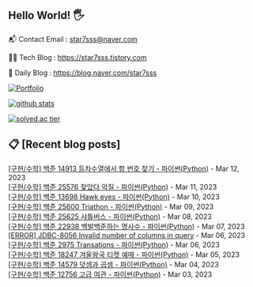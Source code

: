 ## Hello World! 🖐

📬 Contact Email : star7sss@naver.com

👨‍💻 Tech Blog : https://star7sss.tistory.com

🤪 Daily Blog : https://blog.naver.com/star7sss

[![Portfolio](https://img.shields.io/badge/Portfolio-%23000000.svg?style=for-the-badge&logo=firefox&logoColor=#FF7139)](https://fern-way-13f.notion.site/Jang-Thang-3b7b327981a2456c8ee5952eadb848b9)

[![github stats](https://github-readme-stats.vercel.app/api?username=jangThang&show_icons=true&hide_border=False)](https://star7sss.tistory.com)

[![solved.ac tier](http://mazassumnida.wtf/api/v2/generate_badge?boj=star7sss)](https://solved.ac/star7sss)

## 📋 [Recent blog posts]
[[구현/수학] 백준 14913 등차수열에서 항 번호 찾기 - 파이썬(Python)](https://star7sss.tistory.com/721) - Mar 12, 2023<br>
[[구현/수학] 백준 25576 찾았다 악질 - 파이썬(Python)](https://star7sss.tistory.com/720) - Mar 11, 2023<br>
[[구현/수학] 백준 13698 Hawk eyes - 파이썬(Python)](https://star7sss.tistory.com/719) - Mar 10, 2023<br>
[[구현/수학] 백준 25600 Triathon - 파이썬(Python)](https://star7sss.tistory.com/718) - Mar 09, 2023<br>
[[구현/수학] 백준 25625 샤틀버스 - 파이썬(Python)](https://star7sss.tistory.com/717) - Mar 08, 2023<br>
[[구현/수학] 백준 22938 백발백준하는 명사수 - 파이썬(Python)](https://star7sss.tistory.com/716) - Mar 07, 2023<br>
[[ERROR] JDBC-8056 Invalid number of columns in query](https://star7sss.tistory.com/776) - Mar 06, 2023<br>
[[구현/수학] 백준 2975 Transations - 파이썬(Python)](https://star7sss.tistory.com/715) - Mar 06, 2023<br>
[[구현/수학] 백준 18247 겨울왕국 티켓 예매 - 파이썬(Python)](https://star7sss.tistory.com/714) - Mar 05, 2023<br>
[[구현/수학] 백준 14579 덧셈과 곱셈 - 파이썬(Python)](https://star7sss.tistory.com/713) - Mar 04, 2023<br>
[[구현/수학] 백준 12756 고급 여관 - 파이썬(Python)](https://star7sss.tistory.com/712) - Mar 03, 2023<br>
